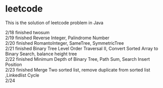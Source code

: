 # leetcode
<p>This is the solution of leetcode problem in Java</p>
2/18 finished twosum <br>
2/19 finished Reverse Integer, Palindrome Number<br>
2/20 finished RomantoInteger, SameTree, SymmetricTree<br>
2/21 finished Binary Tree Level Order Traversal II, Convert Sorted Array to Binary Search, balance height tree<br>
2/22 finished Minimum Depth of Binary Tree, Path Sum, Search Insert Position<br>
2/23 finished Merge Two sorted list, remove duplicate from sorted list ,Linkedlist Cycle<br>
2/24 <br>
